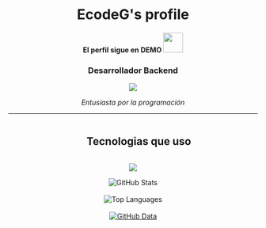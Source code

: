<h1 align="center">EcodeG's profile</h1>
<h4 align="center">El perfil sigue en DEMO <img height="40" src="https://emoji.gg/assets/emoji/7333-parrotdance.gif"></h4>
<h3 align="center">Desarrollador Backend</h3>
<p align="center">
  <a href="https://github.com/DenverCoder1/readme-typing-svg"><img src="https://readme-typing-svg.herokuapp.com/?lines=Backend%20Developer;%20%F0%9F%92%AC&;ACfont=Fira%20Code&center=true&width=440&height=45"></a>
</p>
<p align="center"><i>Entusiasta por la programación</i></p>

---

<div id="user-content-toc">
  <ul align="center">
    <summary><h2 style="display: inline-block">Tecnologias que uso</h2></summary>
  </ul>
</div>

<p align="center">
  <a href="https://skillicons.dev">
    <img src="https://skillicons.dev/icons?i=git,aws,cpp,css,discord,docker,github,html,js,linux,nginx,mongodb,postman,py,vscode,kubernetes&perline=14" />
  </a>
</p>

<!--Las estadisticas del perfil-->
<p align="center">
  <img src="https://github-readme-stats.vercel.app/api?username=Elkin-gg&show_icons=true&theme=dark&locale=es" alt="GitHub Stats" />
  <br /><br />
  <img src="https://github-readme-stats.vercel.app/api/top-langs/?username=Elkin-gg&show_icons=true&theme=dark&locale=es" alt="Top Languages" />
  <br /><br />
  <a href="https://git.io/streak-stats">
    <img src="https://github-profile-summary-cards.vercel.app/api/cards/profile-details?username=Elkin-gg&theme=dark" alt="GitHub Data" />
  </a>
</p>
